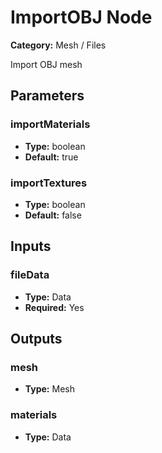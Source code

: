 
# ImportOBJ Node

**Category:** Mesh / Files

Import OBJ mesh

## Parameters


### importMaterials
- **Type:** boolean
- **Default:** true





### importTextures
- **Type:** boolean
- **Default:** false





## Inputs


### fileData
- **Type:** Data
- **Required:** Yes



## Outputs


### mesh
- **Type:** Mesh



### materials
- **Type:** Data




